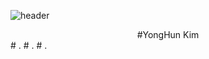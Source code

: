 ![header](https://capsule-render.vercel.app/api?type=slice&color=auto&height=300&section=header&text=for%20better&fontSize=90)

<div align=center> #YongHun Kim</div>
# .
# .
# .
